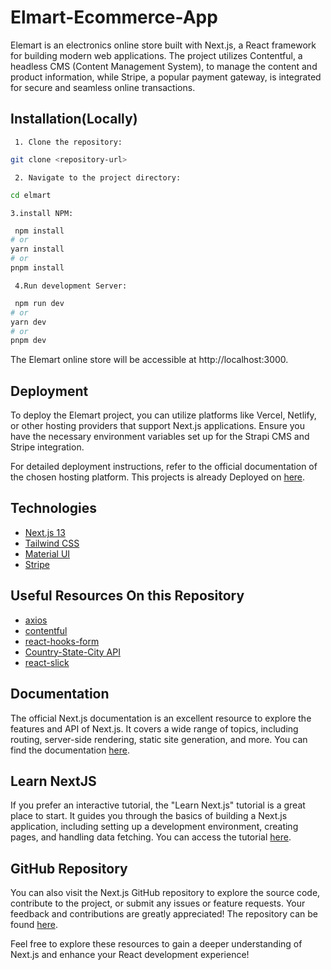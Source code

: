 # Elmart-Ecommerce-App

Elemart is an electronics online store built with Next.js, a React framework for building modern web applications. The project utilizes Contentful, a headless CMS (Content Management System), to manage the content and product information, while Stripe, a popular payment gateway, is integrated for secure and seamless online transactions.

## Installation(Locally)

     1. Clone the repository:

```bash
git clone <repository-url>

```

     2. Navigate to the project directory:

```bash
cd elmart
```

    3.install NPM:

```bash
 npm install
# or
yarn install
# or
pnpm install
```

     4.Run development Server:

```bash
 npm run dev
# or
yarn dev
# or
pnpm dev
```

The Elemart online store will be accessible at http://localhost:3000.

## Deployment

To deploy the Elemart project, you can utilize platforms like Vercel, Netlify, or other hosting providers that support Next.js applications. Ensure you have the necessary environment variables set up for the Strapi CMS and Stripe integration.

For detailed deployment instructions, refer to the official documentation of the chosen hosting platform.
This projects is already Deployed on [here](https://elemart-ecommerce-app.vercel.app/).

## Technologies

- [Next.js 13](https://nextjs.org/)
- [Tailwind CSS](https://tailwindcss.com/)
- [Material UI](https://mui.com)
- [Stripe](https://stripe.com/)

## Useful Resources On this Repository

- [axios](https://axios-http.com/docs/intro)
- [contentful](https://www.contentful.com/)
- [react-hooks-form](https://www.react-hook-form.com/)
- [Country-State-City API](https://api.countrystatecity.in)
- [react-slick](http://react-slick.neostack.com/)

## Documentation

The official Next.js documentation is an excellent resource to explore the features and API of Next.js. It covers a wide range of topics, including routing, server-side rendering, static site generation, and more. You can find the documentation [here](https://nextjs.org/docs).

## Learn NextJS

If you prefer an interactive tutorial, the "Learn Next.js" tutorial is a great place to start. It guides you through the basics of building a Next.js application, including setting up a development environment, creating pages, and handling data fetching. You can access the tutorial [here](https://nextjs.org/learn/foundations/about-nextjs).

## GitHub Repository

You can also visit the Next.js GitHub repository to explore the source code, contribute to the project, or submit any issues or feature requests. Your feedback and contributions are greatly appreciated! The repository can be found [here](https://github.com/vercel/next.js).

Feel free to explore these resources to gain a deeper understanding of Next.js and enhance your React development experience!
